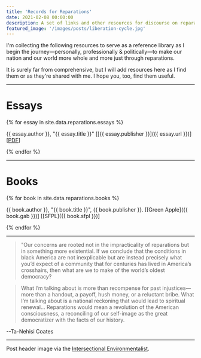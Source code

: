 ```yaml
---
title: 'Records for Reparations'
date: 2021-02-08 00:00:00
description: A set of links and other resources for discourse on reparations in the United States.
featured_image: '/images/posts/liberation-cycle.jpg'
---
```


I'm collecting the following resources to serve as a reference library as I begin the journey—personally, professionally & politically—to make our nation and our world more whole and more just through reparations.

It is surely far from comprehensive, but I will add resources here as I find them or as they're shared with me. I hope you, too, find them useful.

---

# Essays

{% for essay in site.data.reparations.essays %}

{{ essay.author }}, "{{ essay.title }}" [[{{ essay.publisher }}]({{ essay.url }})] [<a class="js-no-ajax" target="_blank" href="{{ essay.pdf | relative_url }}">PDF</a>]

{% endfor %}

---

# Books

{% for book in site.data.reparations.books %}

{{ book.author }}, "{{ book.title }}", {{ book.publisher }}. [[Green Apple]({{ book.gab }})] [[SFPL]({{ book.sfpl }})]

{% endfor %}

---

> "Our concerns are rooted not in the impracticality of reparations but in something more existential. If we conclude that the conditions in black America are not inexplicable but are instead precisely what you’d expect of a community that for centuries has lived in America’s crosshairs, then what are we to make of the world’s oldest democracy?

> What I’m talking about is more than recompense for past injustices—more than a handout, a payoff, hush money, or a reluctant bribe. What I’m talking about is a national reckoning that would lead to spiritual renewal... Reparations would mean a revolution of the American consciousness, a reconciling of our self-image as the great democratizer with the facts of our history.

--Ta-Nehisi Coates

---

Post header image via the [Intersectional Environmentalist](https://twitter.com/isxenviro).

